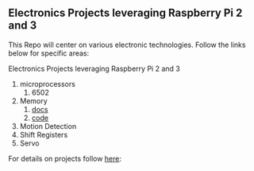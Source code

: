## Electronics Projects leveraging Raspberry Pi 2 and 3

This Repo will center on various electronic technologies. Follow the links below for specific areas:

Electronics Projects leveraging Raspberry Pi 2 and 3

1. microprocessors
   1. 6502
2. Memory
   1. [docs](https://github.com/rcaspergit/pi_projects/wiki/Memory)
   2. [code](https://github.com/rcaspergit/pi_projects/tree/master/Memory)
3. Motion Detection
4. Shift Registers
5. Servo




For details on projects follow [here](https://rcaspergit.github.io/pi_projects/):
